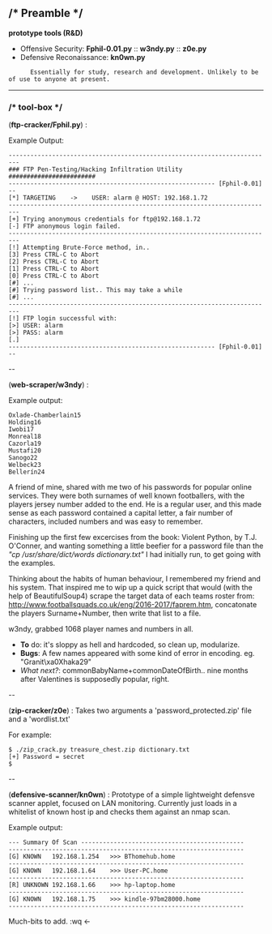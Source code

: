 ## /* Preamble */
**prototype tools (R&D)**
- Offensive Security: **Fphil-0.01.py** :: **w3ndy.py** :: **z0e.py**
- Defensive Reconaissance: **kn0wn.py**
```
      Essentially for study, research and development. Unlikely to be of use to anyone at present.
```
--------------------------------------------------------------------------------------------------------------------------------
### /* tool-box */

(**ftp-cracker/Fphil.py**) :

Example Output:
```
-------------------------------------------------------------------------
### FTP Pen-Testing/Hacking Infiltration Utility ########################
--------------------------------------------------------- [Fphil-0.01] --
[*] TARGETING	 ->	   USER: alarm @ HOST: 192.168.1.72
-------------------------------------------------------------------------
[+] Trying anonymous credentials for ftp@192.168.1.72
[-] FTP anonymous login failed.
-------------------------------------------------------------------------
[!] Attempting Brute-Force method, in..
[3] Press CTRL-C to Abort
[2] Press CTRL-C to Abort
[1] Press CTRL-C to Abort
[0] Press CTRL-C to Abort
[#] ...
[#] Trying password list.. This may take a while
[#] ...
-------------------------------------------------------------------------
[!] FTP login successful with:
[>] USER: alarm
[>] PASS: alarm
[.]
--------------------------------------------------------- [Fphil-0.01] --
```
--

(**web-scraper/w3ndy**) :

Example output:

```
Oxlade-Chamberlain15
Holding16
Iwobi17
Monreal18
Cazorla19
Mustafi20
Sanogo22
Welbeck23
Bellerín24
```
A friend of mine, shared with me two of his passwords for popular online services. They were both surnames of well known footballers,  with the players jersey number added to the end. 
He is a regular user, and this made sense as each password contained a capital letter, a fair number of characters, included numbers and was easy to remember. 

Finishing up the first few excercises from the book: Violent Python, by T.J. O'Conner, and wanting something a little beefier for a password file than the *"cp /usr/share/dict/words dictionary.txt"* I had initially run, to get going with the examples.

Thinking about the habits of human behaviour, I remembered my friend and his system. That inspired me to wip up a quick script that would (with the help of BeautifulSoup4) scrape the target data of each teams roster from: http://www.footballsquads.co.uk/eng/2016-2017/faprem.htm, concatonate the players Surname+Number, then write that list to a file.

w3ndy, grabbed 1068 player names and numbers in all.

- **To** do: it's sloppy as hell and hardcoded, so clean up, modularize.
- **Bugs**: A few names appeared with some kind of error in encoding. eg. "Granit\xa0Xhaka29"
- *What next?*: commonBabyName+commonDateOfBirth.. nine months after Valentines is supposedly popular, right.

--

(**zip-cracker/z0e**) :
Takes two arguments a 'password_protected.zip' file and a 'wordlist.txt'

For example:

```
$ ./zip_crack.py treasure_chest.zip dictionary.txt 
[+] Password = secret
$
```
--

(**defensive-scanner/kn0wn**) :
Prototype of a simple lightweight defensve scanner applet, focused on LAN monitoring.
Currently just loads in a whitelist of known host ip and checks them against an nmap scan.

Example output:

```
--- Summary Of Scan ---------------------------------------------
-----------------------------------------------------------------
[G]	KNOWN	192.168.1.254	>>>	BThomehub.home
-----------------------------------------------------------------
[G]	KNOWN	192.168.1.64	>>>	User-PC.home
-----------------------------------------------------------------
[R]	UNKNOWN	192.168.1.66	>>> hp-laptop.home
-----------------------------------------------------------------
[G]	KNOWN	192.168.1.75	>>>	kindle-97bm28000.home
-----------------------------------------------------------------
```

Much-bits to add.
:wq <-
